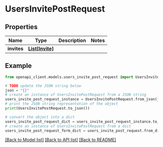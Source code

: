 # UsersInvitePostRequest


## Properties

Name | Type | Description | Notes
------------ | ------------- | ------------- | -------------
**invites** | [**List[Invite]**](Invite.md) |  | 

## Example

```python
from openapi_client.models.users_invite_post_request import UsersInvitePostRequest

# TODO update the JSON string below
json = "{}"
# create an instance of UsersInvitePostRequest from a JSON string
users_invite_post_request_instance = UsersInvitePostRequest.from_json(json)
# print the JSON string representation of the object
print(UsersInvitePostRequest.to_json())

# convert the object into a dict
users_invite_post_request_dict = users_invite_post_request_instance.to_dict()
# create an instance of UsersInvitePostRequest from a dict
users_invite_post_request_form_dict = users_invite_post_request.from_dict(users_invite_post_request_dict)
```
[[Back to Model list]](../README.md#documentation-for-models) [[Back to API list]](../README.md#documentation-for-api-endpoints) [[Back to README]](../README.md)


